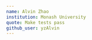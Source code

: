 ```yaml
---
name: Alvin Zhao
institution: Monash University
quote: Make tests pass 
github_user: yzAlvin
---
```

